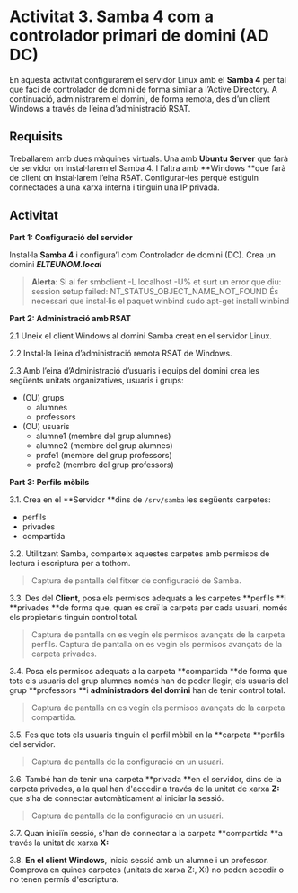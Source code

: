 <!-- notoc -->

# Activitat 3. Samba 4 com a controlador primari de domini (AD DC)

En aquesta activitat configurarem el servidor Linux amb el **Samba 4** per tal que faci de controlador de domini de forma similar a l’Active Directory. A continuació, administrarem el domini, de forma remota, des d’un client Windows a través de l’eina d’administració RSAT.

## Requisits

Treballarem amb dues màquines virtuals. Una amb **Ubuntu Server** que farà de servidor on instal·larem el Samba 4. I l’altra amb **Windows **que farà de client on instal·larem l’eina RSAT.
Configurar-les perquè estiguin connectades a una xarxa interna i tinguin una IP privada.

## Activitat 

**Part 1: Configuració del servidor**

Instal·la **Samba 4** i configura’l com Controlador de domini (DC).
Crea un domini **_ELTEUNOM.local_**

> **Alerta**: Si al fer smbclient -L localhost -U% et surt un error que diu:
session setup failed: NT_STATUS_OBJECT_NAME_NOT_FOUND
> És necessari que instal·lis el paquet winbind
sudo apt-get install winbind

**Part 2: Administració amb RSAT**

2.1 Uneix el client Windows al domini Samba creat en el servidor Linux. 

2.2 Instal·la l’eina d’administració remota RSAT de Windows.

2.3 Amb l’eina d’Administració d’usuaris i equips del domini crea les següents unitats organizatives, usuaris i grups:
* (OU) grups			
  * alumnes		
  * professors		
* (OU) usuaris				
  * alumne1 (membre del grup alumnes)			
  * alumne2 (membre del grup alumnes)
  * profe1 (membre del grup professors)			
  * profe2 (membre del grup professors)
		
**Part 3: Perfils mòbils**

3.1. Crea en el **Servidor **dins de `/srv/samba` les següents carpetes:

* perfils
* privades
* compartida

3.2. Utilitzant Samba, comparteix aquestes carpetes amb permisos de lectura i escriptura per a tothom.

  > Captura de pantalla del fitxer de configuració de Samba.

3.3. Des del **Client**, posa els permisos adequats a les carpetes **perfils **i **privades **de forma que, quan es creï la carpeta per cada usuari, només els propietaris tinguin control total.

  > Captura de pantalla on es vegin els permisos avançats de la carpeta perfils.
  >Captura de pantalla on es vegin els permisos avançats de la carpeta privades.

3.4. Posa els permisos adequats a la carpeta **compartida **de forma que tots els usuaris del grup alumnes només han de poder llegir; els usuaris del grup **professors **i **administradors del domini** han de tenir control total.

  > Captura de pantalla on es vegin els permisos avançats de la carpeta compartida.

3.5. Fes que tots els usuaris tinguin el perfil mòbil en la **carpeta **perfils del servidor.

  > Captura de pantalla de la configuració en un usuari.

3.6. També han de tenir una carpeta **privada **en el servidor, dins de la carpeta privades, a la qual han d'accedir a través de la unitat de xarxa **Z:** que s’ha de connectar automàticament al iniciar la sessió.

  >Captura de pantalla de la configuració en un usuari.

3.7. Quan iniciïn sessió, s'han de connectar a la carpeta **compartida **a través la unitat de xarxa **X:**

3.8. **En el client Windows**, inicia sessió amb un alumne i un professor.
Comprova en quines carpetes (unitats de xarxa Z:, X:) no poden accedir o no tenen permís d'escriptura.